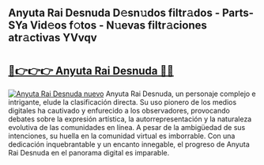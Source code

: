 ## Anyuta Rai Desnuda D𝚎sn𝚞dos filtr𝚊dos - Parts-SYa Vid𝚎os f𝚘tos - N𝚞evas filtr𝚊ciones atr𝚊ctivas YVvqv

# <h2><a href="http://mb9eag.tromn.icu/?c=Anyuta+Rai+Desnuda">🔗👉👉👉 Anyuta Rai Desnuda 🔗🔗</a></h2>

[![Anyuta Rai Desnuda nuevo](https://i.imgur.com/pEAQMta.gif)](http://mb9eag.tromn.icu/?c=Anyuta+Rai+Desnuda)
Anyuta Rai Desnuda, un personaje complejo e intrigante, elude la clasificación directa. Su uso pionero de los medios digitales ha cautivado y enfurecido a los observadores, provocando debates sobre la expresión artística, la autorrepresentación y la naturaleza evolutiva de las comunidades en línea. A pesar de la ambigüedad de sus intenciones, su huella en la comunidad virtual es imborrable. Con una dedicación inquebrantable y un encanto innegable, el progreso de Anyuta Rai Desnuda en el panorama digital es imparable.
